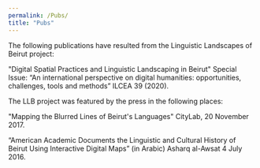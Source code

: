```yaml
---
permalink: /Pubs/
title: "Pubs"
---
```


The following publications have resulted from the Linguistic Landscapes of Beirut project: 

"Digital Spatial Practices and Linguistic Landscaping in Beirut" Special Issue: “An international perspective on digital humanities: opportunities, challenges, tools and methods” ILCEA 39 (2020).


The LLB project was featured by the press in the following places: 

"Mapping the Blurred Lines of Beirut's Languages" CityLab, 20 November 2017.

“American Academic Documents the Linguistic and Cultural History of Beirut Using Interactive Digital Maps” (in Arabic) Asharq al-Awsat 4 July 2016.
